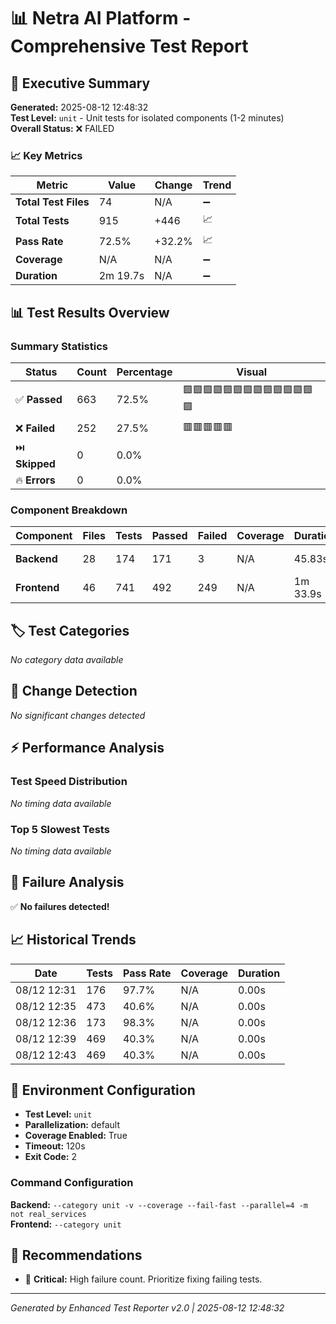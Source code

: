 # 📊 Netra AI Platform - Comprehensive Test Report

## 🎯 Executive Summary

**Generated:** 2025-08-12 12:48:32  
**Test Level:** `unit` - Unit tests for isolated components (1-2 minutes)  
**Overall Status:** ❌ FAILED

### 📈 Key Metrics

| Metric | Value | Change | Trend |
|--------|-------|--------|-------|
| **Total Test Files** | 74 | N/A | ➖ |
| **Total Tests** | 915 | +446 | 📈 |
| **Pass Rate** | 72.5% | +32.2% | 📈 |
| **Coverage** | N/A | N/A | ➖ |
| **Duration** | 2m 19.7s | N/A | ➖ |

## 📊 Test Results Overview

### Summary Statistics

| Status | Count | Percentage | Visual |
|--------|-------|------------|--------|
| ✅ **Passed** | 663 | 72.5% | 🟩🟩🟩🟩🟩🟩🟩🟩🟩🟩🟩🟩🟩🟩 |
| ❌ **Failed** | 252 | 27.5% | 🟥🟥🟥🟥🟥 |
| ⏭️ **Skipped** | 0 | 0.0% |  |
| 🔥 **Errors** | 0 | 0.0% |  |

### Component Breakdown

| Component | Files | Tests | Passed | Failed | Coverage | Duration | Status |
|-----------|-------|-------|--------|--------|----------|----------|--------|
| **Backend** | 28 | 174 | 171 | 3 | N/A | 45.83s | ❌ FAILED |
| **Frontend** | 46 | 741 | 492 | 249 | N/A | 1m 33.9s | ❌ FAILED |

## 🏷️ Test Categories

*No category data available*

## 🔄 Change Detection

*No significant changes detected*

## ⚡ Performance Analysis

### Test Speed Distribution

*No timing data available*

### Top 5 Slowest Tests

*No timing data available*

## 🐛 Failure Analysis

✅ **No failures detected!**

## 📈 Historical Trends

| Date | Tests | Pass Rate | Coverage | Duration |
|------|-------|-----------|----------|----------|
| 08/12 12:31 | 176 | 97.7% | N/A | 0.00s |
| 08/12 12:35 | 473 | 40.6% | N/A | 0.00s |
| 08/12 12:36 | 173 | 98.3% | N/A | 0.00s |
| 08/12 12:39 | 469 | 40.3% | N/A | 0.00s |
| 08/12 12:43 | 469 | 40.3% | N/A | 0.00s |


## 🔧 Environment Configuration

- **Test Level:** `unit`
- **Parallelization:** default
- **Coverage Enabled:** True
- **Timeout:** 120s
- **Exit Code:** 2

### Command Configuration

**Backend:** `--category unit -v --coverage --fail-fast --parallel=4 -m not real_services`  
**Frontend:** `--category unit`

## 📝 Recommendations

- 🔴 **Critical:** High failure count. Prioritize fixing failing tests.

---
*Generated by Enhanced Test Reporter v2.0 | 2025-08-12 12:48:32*
